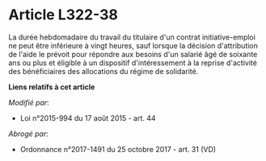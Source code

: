 # Article L322-38

La durée hebdomadaire du travail du titulaire d'un contrat initiative-emploi ne peut être inférieure à vingt heures, sauf
lorsque la décision d'attribution de l'aide le prévoit pour répondre aux besoins d'un salarié âgé de soixante ans ou plus et
éligible à un dispositif d'intéressement à la reprise d'activité des bénéficiaires des allocations du régime de solidarité.

**Liens relatifs à cet article**

_Modifié par_:

  - Loi n°2015-994 du 17 août 2015 - art. 44

_Abrogé par_:

  - Ordonnance n°2017-1491 du 25 octobre 2017 - art. 31 (VD)
